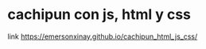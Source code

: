 # cachipun con js, html y css 

link
<a href="https://emersonxinay.github.io/cachipun_html_js_css/">https://emersonxinay.github.io/cachipun_html_js_css/ </a>
